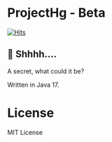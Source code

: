 # ProjectHg - Beta
[![Hits](https://hits.seeyoufarm.com/api/count/incr/badge.svg?url=https%3A%2F%2Fgithub.com%2FAixlusion%2FProjectHg&count_bg=%238D00FF&title_bg=%2325007A&icon=github.svg&icon_color=%23E7E7E7&title=ProjectHg&edge_flat=false)]([https://github.com/Aixlusion/ProjectHg/pulls])

## 🤫 Shhhh....
A secret, what could it be?

Written in Java 17.
# License
MIT License
